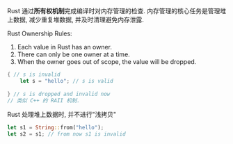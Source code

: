Rust 通过**所有权机制**完成编译时对内存管理的检查. 内存管理的核心任务是管理堆上数据, 减少重复堆数据, 并及时清理避免内存泄露.

Rust Ownership Rules:
1. Each value in Rust has an owner.
2. There can only be one owner at a time.
3. When the owner goes out of scope, the value will be dropped.

```rust 
{ // s is invalid
	let s = "hello"; // s is valid
	
} // s is dropped and invalid now
// 类似 C++ 的 RAII 机制.
```

Rust 处理堆上数据时, 并不进行"浅拷贝"

```rust
let s1 = String::from("hello");
let s2 = s1; // from now s1 is invalid
```